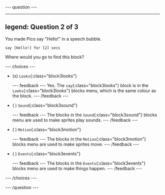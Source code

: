 
--- question ---

---
legend: Question 2 of 3
---

You made Pico say "Hello!" in a speech bubble.

```blocks3
say [Hello!] for [2] secs
```

Where would you go to find this block?

--- choices ---

- (x) `Looks`{:class="block3looks"}

  --- feedback ---
Yes. The `say`{:class="block3looks"} block is in the `Looks`{:class="block3looks"} blocks menu, which is the same colour as the block.
  --- /feedback ---

- ( ) `Sound`{:class="block3sound"}

  --- feedback ---
The blocks in the `Sound`{:class="block3sound"} blocks menu are used to make sprites play sounds.
  --- /feedback ---

- ( ) `Motion`{:class="block3motion"}

  --- feedback ---
The blocks in the `Motion`{:class="block3motion"} blocks menu are used to make sprites move.
  --- /feedback ---

- ( ) `Events`{:class="block3events"}

  --- feedback ---
The blocks in the `Events`{:class="block3events"} blocks menu are used to make things happen.
  --- /feedback ---

--- /choices ---

--- /question ---
